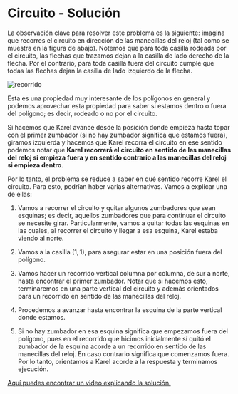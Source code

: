 # Circuito - Solución

La observación clave para resolver este problema es la siguiente: imagina que recorres el circuito en dirección de las manecillas del reloj (tal como se muestra en la figura de abajo). Notemos que para toda casilla rodeada por el circuito, las flechas que trazamos dejan a la casilla de lado derecho de la flecha. Por el contrario, para toda casilla fuera del circuito cumple que todas las flechas dejan la casilla de lado izquierdo de la flecha.

![recorrido](recorrido.png)

Esta es una propiedad muy interesante de los polígonos en general y podemos aprovechar esta propiedad para saber si estamos dentro o fuera del polígono; es decir, rodeado o no por el circuito.

Si hacemos que Karel avance desde la posición donde empieza hasta topar con el primer zumbador (si no hay zumbador significa que estamos fuera), giramos izquierda y hacemos que Karel recorra el circuito en ese sentido podemos notar que **Karel recorrerá el circuito en sentido de las manecillas del reloj si empieza fuera y en sentido contrario a las manecillas del reloj si empieza dentro**.

Por lo tanto, el problema se reduce a saber en qué sentido recorre Karel el circuito. Para esto, podrían haber varias alternativas. Vamos a explicar una de ellas:

1. Vamos a recorrer el circuito y quitar algunos zumbadores que sean esquinas; es decir, aquellos zumbadores que para continuar el circuito se necesite girar. Particularmente, vamos a quitar todas las esquinas en las cuales, al recorrer el circuito y llegar a esa esquina, Karel estaba viendo al norte.

2. Vamos a la casilla $(1, 1)$, para asegurar estar en una posición fuera del polígono.

3. Vamos hacer un recorrido vertical columna por columna, de sur a norte, hasta encontrar el primer zumbador. Notar que si hacemos esto, terminaremos en una parte vertical del circuito y además orientados para un recorrido en sentido de las manecillas del reloj.

4. Procedemos a avanzar hasta encontrar la esquina de la parte vertical donde estamos.

5. Si no hay zumbador en esa esquina significa que empezamos fuera del polígono, pues en el recorrido que hicimos inicialmente sí quitó el zumbador de la esquina acorde a un recorrido en sentido de las manecillas del reloj. En caso contrario significa que comenzamos fuera. Por lo tanto, orientamos a Karel acorde a la respuesta y terminamos ejecución.

[Aquí puedes encontrar un video explicando la solución.](https://www.youtube.com/watch?v=N34Wkr9UJbg)
